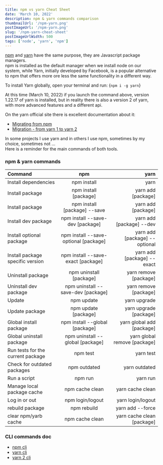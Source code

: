 ```yaml
---
title: npm vs yarn Cheat Sheet
date: 'March 10, 2022'
description: npm & yarn commands comparison
thumbnailUrl: '/npm-yarn.png'
postImageUrl: '/npm-yarn.png'
slug: '/npm-yarn-cheat-sheet'
postImageUrlWidth: 500
tags: ['node', 'yarn', 'npm']
---
```


[npm](https://www.npmjs.com/) and [yarn](https://yarnpkg.com/) have the same purpose, they are Javascript package managers.  
npm is installed as the default manager when we install node on our system, while Yarn, initially developed by Facebook, 
is a popular alternative to npm that offers more ore less the same functionality in a different way.   

To install Yarn globally, open your terminal and run:
<SyntaxHighlighter language="javascript">
  {`npm i -g yarn`}
</SyntaxHighlighter>

At this time (March 10, 2022) if you launch the command above, version 1.22.17 of yarn is installed, 
but in reality there is also a version 2 of yarn, with more advanced features and a different api.  

On the yarn official site there is excellent documentation about it:
- [Migrating from npm](https://classic.yarnpkg.com/lang/en/docs/migrating-from-npm/)
- [MIgration - from yarn 1 to yarn 2](https://yarnpkg.com/getting-started/migration)

In some projects I use yarn and in others I use npm, sometimes by my choice, sometimes not ...  
Here is a reminder for the main commands of both tools.  

### npm & yarn commands 

|Command |npm  |yarn|
| :--- | :----: | ----: |
|Install dependencies|npm install|yarn|
|Install package|npm install [package]|yarn add [package]|
|Install package|npm install [package] --save|yarn add [package]|
|Install dev package|npm install --save-dev [package]|yarn add [package] --dev|
|Install optional package|npm install --save-optional [package]|yarn add [package] --optional|
|Install package specific version|npm install --save-exact [package]|yarn add [package] --exact|
|Uninstall package|npm uninstall [package]|yarn remove [package]|
|Uninstall dev package|npm uninstall --save-dev [package]|yarn remove [package]|
|Update|npm update|yarn upgrade|
|Update package|npm update [package]|yarn upgrade [package]|
|Global install package|npm install --global [package]|yarn global add [package]|
|Global uninstall package|npm uninstall --global [package]|yarn global remove [package]|
|Run tests for the current package|npm test|yarn test|
|Check for outdated packages|npm outdated|yarn outdated|
|Run a script|npm run|yarn run|
|Manage local package cache|npm cache clean|yarn cache clean|
|Log in or out|npm login/logout|yarn login/logout|
|rebuild package|npm rebuild|yarn add --force|
|clear npm/yarb cache|npm cache clean|yarn cache clean [package]|   



### CLI commands doc 

- [npm cli](https://docs.npmjs.com/cli/v8/commands) 
- [yarn cli](https://classic.yarnpkg.com/en/docs/cli/)
- [yarn 2 cli](https://yarnpkg.com/cli/install)
